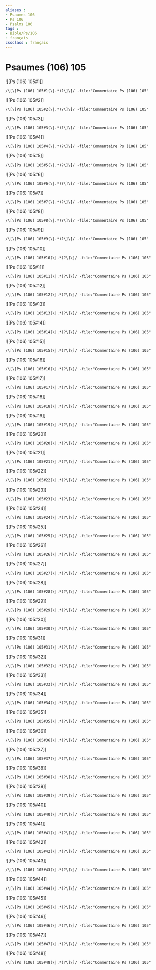 ```yaml
---
aliases : 
- Psaumes 106
- Ps 106
- Psalms 106
tags : 
- Bible/Ps/106
- français
cssclass : français
---
```


# Psaumes (106) 105

![[Ps (106) 105#1]]

```query
/\[\[Ps (106) 105#1(\|.*)?\]\]/ -file:"Commentaire Ps (106) 105"
```

![[Ps (106) 105#2]]

```query
/\[\[Ps (106) 105#2(\|.*)?\]\]/ -file:"Commentaire Ps (106) 105"
```

![[Ps (106) 105#3]]

```query
/\[\[Ps (106) 105#3(\|.*)?\]\]/ -file:"Commentaire Ps (106) 105"
```

![[Ps (106) 105#4]]

```query
/\[\[Ps (106) 105#4(\|.*)?\]\]/ -file:"Commentaire Ps (106) 105"
```

![[Ps (106) 105#5]]

```query
/\[\[Ps (106) 105#5(\|.*)?\]\]/ -file:"Commentaire Ps (106) 105"
```

![[Ps (106) 105#6]]

```query
/\[\[Ps (106) 105#6(\|.*)?\]\]/ -file:"Commentaire Ps (106) 105"
```

![[Ps (106) 105#7]]

```query
/\[\[Ps (106) 105#7(\|.*)?\]\]/ -file:"Commentaire Ps (106) 105"
```

![[Ps (106) 105#8]]

```query
/\[\[Ps (106) 105#8(\|.*)?\]\]/ -file:"Commentaire Ps (106) 105"
```

![[Ps (106) 105#9]]

```query
/\[\[Ps (106) 105#9(\|.*)?\]\]/ -file:"Commentaire Ps (106) 105"
```

![[Ps (106) 105#10]]

```query
/\[\[Ps (106) 105#10(\|.*)?\]\]/ -file:"Commentaire Ps (106) 105"
```

![[Ps (106) 105#11]]

```query
/\[\[Ps (106) 105#11(\|.*)?\]\]/ -file:"Commentaire Ps (106) 105"
```

![[Ps (106) 105#12]]

```query
/\[\[Ps (106) 105#12(\|.*)?\]\]/ -file:"Commentaire Ps (106) 105"
```

![[Ps (106) 105#13]]

```query
/\[\[Ps (106) 105#13(\|.*)?\]\]/ -file:"Commentaire Ps (106) 105"
```

![[Ps (106) 105#14]]

```query
/\[\[Ps (106) 105#14(\|.*)?\]\]/ -file:"Commentaire Ps (106) 105"
```

![[Ps (106) 105#15]]

```query
/\[\[Ps (106) 105#15(\|.*)?\]\]/ -file:"Commentaire Ps (106) 105"
```

![[Ps (106) 105#16]]

```query
/\[\[Ps (106) 105#16(\|.*)?\]\]/ -file:"Commentaire Ps (106) 105"
```

![[Ps (106) 105#17]]

```query
/\[\[Ps (106) 105#17(\|.*)?\]\]/ -file:"Commentaire Ps (106) 105"
```

![[Ps (106) 105#18]]

```query
/\[\[Ps (106) 105#18(\|.*)?\]\]/ -file:"Commentaire Ps (106) 105"
```

![[Ps (106) 105#19]]

```query
/\[\[Ps (106) 105#19(\|.*)?\]\]/ -file:"Commentaire Ps (106) 105"
```

![[Ps (106) 105#20]]

```query
/\[\[Ps (106) 105#20(\|.*)?\]\]/ -file:"Commentaire Ps (106) 105"
```

![[Ps (106) 105#21]]

```query
/\[\[Ps (106) 105#21(\|.*)?\]\]/ -file:"Commentaire Ps (106) 105"
```

![[Ps (106) 105#22]]

```query
/\[\[Ps (106) 105#22(\|.*)?\]\]/ -file:"Commentaire Ps (106) 105"
```

![[Ps (106) 105#23]]

```query
/\[\[Ps (106) 105#23(\|.*)?\]\]/ -file:"Commentaire Ps (106) 105"
```

![[Ps (106) 105#24]]

```query
/\[\[Ps (106) 105#24(\|.*)?\]\]/ -file:"Commentaire Ps (106) 105"
```

![[Ps (106) 105#25]]

```query
/\[\[Ps (106) 105#25(\|.*)?\]\]/ -file:"Commentaire Ps (106) 105"
```

![[Ps (106) 105#26]]

```query
/\[\[Ps (106) 105#26(\|.*)?\]\]/ -file:"Commentaire Ps (106) 105"
```

![[Ps (106) 105#27]]

```query
/\[\[Ps (106) 105#27(\|.*)?\]\]/ -file:"Commentaire Ps (106) 105"
```

![[Ps (106) 105#28]]

```query
/\[\[Ps (106) 105#28(\|.*)?\]\]/ -file:"Commentaire Ps (106) 105"
```

![[Ps (106) 105#29]]

```query
/\[\[Ps (106) 105#29(\|.*)?\]\]/ -file:"Commentaire Ps (106) 105"
```

![[Ps (106) 105#30]]

```query
/\[\[Ps (106) 105#30(\|.*)?\]\]/ -file:"Commentaire Ps (106) 105"
```

![[Ps (106) 105#31]]

```query
/\[\[Ps (106) 105#31(\|.*)?\]\]/ -file:"Commentaire Ps (106) 105"
```

![[Ps (106) 105#32]]

```query
/\[\[Ps (106) 105#32(\|.*)?\]\]/ -file:"Commentaire Ps (106) 105"
```

![[Ps (106) 105#33]]

```query
/\[\[Ps (106) 105#33(\|.*)?\]\]/ -file:"Commentaire Ps (106) 105"
```

![[Ps (106) 105#34]]

```query
/\[\[Ps (106) 105#34(\|.*)?\]\]/ -file:"Commentaire Ps (106) 105"
```

![[Ps (106) 105#35]]

```query
/\[\[Ps (106) 105#35(\|.*)?\]\]/ -file:"Commentaire Ps (106) 105"
```

![[Ps (106) 105#36]]

```query
/\[\[Ps (106) 105#36(\|.*)?\]\]/ -file:"Commentaire Ps (106) 105"
```

![[Ps (106) 105#37]]

```query
/\[\[Ps (106) 105#37(\|.*)?\]\]/ -file:"Commentaire Ps (106) 105"
```

![[Ps (106) 105#38]]

```query
/\[\[Ps (106) 105#38(\|.*)?\]\]/ -file:"Commentaire Ps (106) 105"
```

![[Ps (106) 105#39]]

```query
/\[\[Ps (106) 105#39(\|.*)?\]\]/ -file:"Commentaire Ps (106) 105"
```

![[Ps (106) 105#40]]

```query
/\[\[Ps (106) 105#40(\|.*)?\]\]/ -file:"Commentaire Ps (106) 105"
```

![[Ps (106) 105#41]]

```query
/\[\[Ps (106) 105#41(\|.*)?\]\]/ -file:"Commentaire Ps (106) 105"
```

![[Ps (106) 105#42]]

```query
/\[\[Ps (106) 105#42(\|.*)?\]\]/ -file:"Commentaire Ps (106) 105"
```

![[Ps (106) 105#43]]

```query
/\[\[Ps (106) 105#43(\|.*)?\]\]/ -file:"Commentaire Ps (106) 105"
```

![[Ps (106) 105#44]]

```query
/\[\[Ps (106) 105#44(\|.*)?\]\]/ -file:"Commentaire Ps (106) 105"
```

![[Ps (106) 105#45]]

```query
/\[\[Ps (106) 105#45(\|.*)?\]\]/ -file:"Commentaire Ps (106) 105"
```

![[Ps (106) 105#46]]

```query
/\[\[Ps (106) 105#46(\|.*)?\]\]/ -file:"Commentaire Ps (106) 105"
```

![[Ps (106) 105#47]]

```query
/\[\[Ps (106) 105#47(\|.*)?\]\]/ -file:"Commentaire Ps (106) 105"
```

![[Ps (106) 105#48]]

```query
/\[\[Ps (106) 105#48(\|.*)?\]\]/ -file:"Commentaire Ps (106) 105"
```

